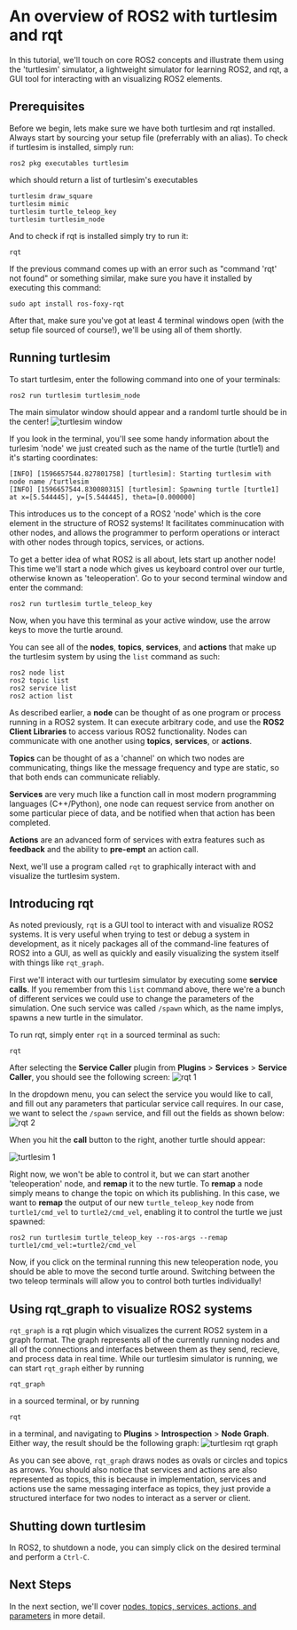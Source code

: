 # An overview of ROS2 with turtlesim and rqt
In this tutorial, we'll touch on core ROS2 concepts and illustrate them using the 'turtlesim' simulator, a lightweight simulator for learning ROS2, and rqt, a GUI tool for interacting with an visualizing ROS2 elements.

## Prerequisites
Before we begin, lets make sure we have both turtlesim and rqt installed. Always start by sourcing your setup file (preferrably with an alias). To check if turtlesim is installed, simply run:
```
ros2 pkg executables turtlesim
```
which should return a list of turtlesim's executables
```
turtlesim draw_square
turtlesim mimic
turtlesim turtle_teleop_key
turtlesim turtlesim_node
```
And to check if rqt is installed simply try to run it:
```
rqt
```
If the previous command comes up with an error such as "command 'rqt' not found" or something similar, make sure you have it installed by executing this command:
```
sudo apt install ros-foxy-rqt
```
After that, make sure you've got at least 4 terminal windows open (with the setup file sourced of course!), we'll be using all of them shortly.

## Running turtlesim
To start turtlesim, enter the following command into one of your terminals:
```
ros2 run turtlesim turtlesim_node
```
The main simulator window should appear and a randoml turtle should be in the center!
![turtlesim window](resources/turtlesim.png)

If you look in the terminal, you'll see some handy information about the turlesim 'node' we just created such as the name of the turtle (turtle1) and it's starting coordinates:
```
[INFO] [1596657544.827801758] [turtlesim]: Starting turtlesim with node name /turtlesim
[INFO] [1596657544.830080315] [turtlesim]: Spawning turtle [turtle1] at x=[5.544445], y=[5.544445], theta=[0.000000]
```
This introduces us to the concept of a ROS2 'node' which is the core element in the structure of ROS2 systems! It facilitates comminucation with other nodes, and allows the programmer to perform operations or interact with other nodes through topics, services, or actions.

To get a better idea of what ROS2 is all about, lets start up another node! This time we'll start a node which gives us keyboard control over our turtle, otherwise known as 'teleoperation'. Go to your second terminal window and enter the command:
```
ros2 run turtlesim turtle_teleop_key
```
Now, when you have this terminal as your active window, use the arrow keys to move the turtle around.

You can see all of the **nodes**, **topics**, **services**, and **actions** that make up the turtlesim system by using the ```list``` command as such:
```
ros2 node list
ros2 topic list
ros2 service list
ros2 action list
```
As described earlier, a **node** can be thought of as one program or process running in a ROS2 system. It can execute arbitrary code, and use the **ROS2 Client Libraries** to access various ROS2 functionality. Nodes can communicate with one another using **topics**, **services**, or **actions**. 

**Topics** can be thought of as a 'channel' on which two nodes are communicating, things like the message frequency and type are static, so that both ends can communicate reliably. 

**Services** are very much like a function call in most modern programming languages (C++/Python), one node can request service from another on some particular piece of data, and be notified when that action has been completed. 

**Actions** are an advanced form of services with extra features such as **feedback** and the ability to **pre-empt** an action call.

Next, we'll use a program called ```rqt``` to graphically interact with and visualize the turtlesim system.

## Introducing rqt
As noted previously, ```rqt``` is a GUI tool to interact with and visualize ROS2 systems. It is very useful when trying to test or debug a system in development, as it nicely packages all of the command-line features of ROS2 into a GUI, as well as quickly and easily visualizing the system itself with things like ```rqt_graph```.

First we'll interact with our turtlesim simulator by executing some **service calls**. If you remember from this ```list``` command above, there we're a bunch of different services we could use to change the parameters of the simulation. One such service was called ```/spawn``` which, as the name implys, spawns a new turtle in the simulator.

To run rqt, simply enter ```rqt``` in a sourced terminal as such:
```
rqt
```
After selecting the **Service Caller** plugin from **Plugins** > **Services** > **Service Caller**, you should see the following screen:
![rqt 1](resources/rqt1.png)

In the dropdown menu, you can select the service you would like to call, and fill out any parameters that particular service call requires. In our case, we want to select the ```/spawn``` service, and fill out the fields as shown below:
![rqt 2](resources/rqt2.png)

When you hit the **call** button to the right, another turtle should appear:

![turtlesim 1](resources/turtlesim1.png)

Right now, we won't be able to control it, but we can start another 'teleoperation' node, and **remap** it to the new turtle. To **remap** a node simply means to change the topic on which its publishing. In this case, we want to **remap** the output of our new ```turtle_teleop_key``` node from ```turtle1/cmd_vel``` to ```turtle2/cmd_vel```, enabling it to control the turtle we just spawned:
```
ros2 run turtlesim turtle_teleop_key --ros-args --remap turtle1/cmd_vel:=turtle2/cmd_vel
```
Now, if you click on the terminal running this new teleoperation node, you should be able to move the second turtle around. Switching between the two teleop terminals will allow you to control both turtles individually!

## Using rqt_graph to visualize ROS2 systems
```rqt_graph``` is a rqt plugin which visualizes the current ROS2 system in a graph format. The graph represents all of the currently running nodes and all of the connections and interfaces between them as they send, recieve, and process data in real time. While our turtlesim simulator is running, we can start ```rqt_graph``` either by running
```
rqt_graph
```
in a sourced terminal, or by running 
```
rqt
```
in a terminal, and navigating to **Plugins** > **Introspection** > **Node Graph**. Either way, the result should be the following graph:
![turtlesim rqt graph](resources/rqtgraph1.png)

As you can see above, ```rqt_graph``` draws nodes as ovals or circles and topics as arrows. You should also notice that services and actions are also represented as topics, this is because in implementation, services and actions use the same messaging interface as topics, they just provide a structured interface for two nodes to interact as a server or client.

## Shutting down turtlesim
In ROS2, to shutdown a node, you can simply click on the desired terminal and perform a ```Ctrl-C```.

## Next Steps
In the next section, we'll cover [nodes, topics, services, actions, and parameters]() in more detail.